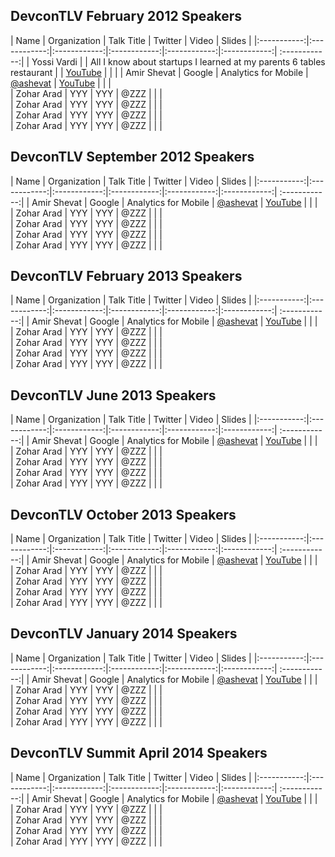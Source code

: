 ## DevconTLV February 2012 Speakers

| Name | Organization | Talk Title  | Twitter |  Video | Slides |
|:-----------:|:------------:|:------------:|:------------:|:------------:|:------------:| :------------:|
| Yossi Vardi      |       |      All I know about startups I learned at my parents 6 tables restaurant  |      |  [YouTube](http://www.youtube.com/watch?v=zxZnikHqiOw)   |    |    | 
| Amir Shevat      |      Google |      Analytics for Mobile |    [@ashevat](https://twitter.com/ashevat)  |  [YouTube](http://www.youtube.com/watch?v=LgJ4lumhxvE)   |    |    |   
| Zohar Arad      |      YYY |  YYY |   @ZZZ  |    |    |  
| Zohar Arad      |      YYY |  YYY |   @ZZZ  |    |    |  
| Zohar Arad      |      YYY |  YYY |   @ZZZ  |    |    |  
| Zohar Arad      |      YYY |   YYY |  @ZZZ  |    |    |  


## DevconTLV September 2012 Speakers
| Name | Organization | Talk Title  | Twitter |  Video | Slides |
|:-----------:|:------------:|:------------:|:------------:|:------------:|:------------:| :------------:|
| Amir Shevat      |      Google |      Analytics for Mobile |    [@ashevat](https://twitter.com/ashevat)  |  [YouTube](http://www.youtube.com/watch?v=LgJ4lumhxvE)   |    |    |   
| Zohar Arad      |      YYY |  YYY |   @ZZZ  |    |    |  
| Zohar Arad      |      YYY |  YYY |   @ZZZ  |    |    |  
| Zohar Arad      |      YYY |  YYY |   @ZZZ  |    |    |  
| Zohar Arad      |      YYY |   YYY |  @ZZZ  |    |    |  


## DevconTLV February 2013 Speakers

| Name | Organization | Talk Title  | Twitter |  Video | Slides |
|:-----------:|:------------:|:------------:|:------------:|:------------:|:------------:| :------------:|
| Amir Shevat      |      Google |      Analytics for Mobile |    [@ashevat](https://twitter.com/ashevat)  |  [YouTube](http://www.youtube.com/watch?v=LgJ4lumhxvE)   |    |    |   
| Zohar Arad      |      YYY |  YYY |   @ZZZ  |    |    |  
| Zohar Arad      |      YYY |  YYY |   @ZZZ  |    |    |  
| Zohar Arad      |      YYY |  YYY |   @ZZZ  |    |    |  
| Zohar Arad      |      YYY |   YYY |  @ZZZ  |    |    |  


## DevconTLV June 2013 Speakers

| Name | Organization | Talk Title  | Twitter |  Video | Slides |
|:-----------:|:------------:|:------------:|:------------:|:------------:|:------------:| :------------:|
| Amir Shevat      |      Google |      Analytics for Mobile |    [@ashevat](https://twitter.com/ashevat)  |  [YouTube](http://www.youtube.com/watch?v=LgJ4lumhxvE)   |    |    |   
| Zohar Arad      |      YYY |  YYY |   @ZZZ  |    |    |  
| Zohar Arad      |      YYY |  YYY |   @ZZZ  |    |    |  
| Zohar Arad      |      YYY |  YYY |   @ZZZ  |    |    |  
| Zohar Arad      |      YYY |   YYY |  @ZZZ  |    |    |  



## DevconTLV October 2013 Speakers

| Name | Organization | Talk Title  | Twitter |  Video | Slides |
|:-----------:|:------------:|:------------:|:------------:|:------------:|:------------:| :------------:|
| Amir Shevat      |      Google |      Analytics for Mobile |    [@ashevat](https://twitter.com/ashevat)  |  [YouTube](http://www.youtube.com/watch?v=LgJ4lumhxvE)   |    |    |   
| Zohar Arad      |      YYY |  YYY |   @ZZZ  |    |    |  
| Zohar Arad      |      YYY |  YYY |   @ZZZ  |    |    |  
| Zohar Arad      |      YYY |  YYY |   @ZZZ  |    |    |  
| Zohar Arad      |      YYY |   YYY |  @ZZZ  |    |    |  



## DevconTLV January 2014 Speakers

| Name | Organization | Talk Title  | Twitter |  Video | Slides |
|:-----------:|:------------:|:------------:|:------------:|:------------:|:------------:| :------------:|
| Amir Shevat      |      Google |      Analytics for Mobile |    [@ashevat](https://twitter.com/ashevat)  |  [YouTube](http://www.youtube.com/watch?v=LgJ4lumhxvE)   |    |    |   
| Zohar Arad      |      YYY |  YYY |   @ZZZ  |    |    |  
| Zohar Arad      |      YYY |  YYY |   @ZZZ  |    |    |  
| Zohar Arad      |      YYY |  YYY |   @ZZZ  |    |    |  
| Zohar Arad      |      YYY |   YYY |  @ZZZ  |    |    |  



## DevconTLV Summit April 2014 Speakers

| Name | Organization | Talk Title  | Twitter |  Video | Slides |
|:-----------:|:------------:|:------------:|:------------:|:------------:|:------------:| :------------:|
| Amir Shevat      |      Google |      Analytics for Mobile |    [@ashevat](https://twitter.com/ashevat)  |  [YouTube](http://www.youtube.com/watch?v=LgJ4lumhxvE)   |    |    |   
| Zohar Arad      |      YYY |  YYY |   @ZZZ  |    |    |  
| Zohar Arad      |      YYY |  YYY |   @ZZZ  |    |    |  
| Zohar Arad      |      YYY |  YYY |   @ZZZ  |    |    |  
| Zohar Arad      |      YYY |   YYY |  @ZZZ  |    |    |  





